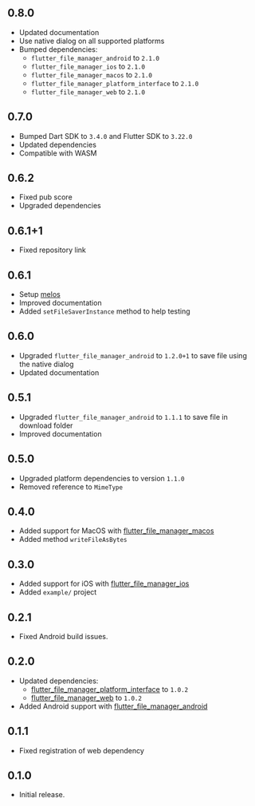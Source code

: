 ## 0.8.0

* Updated documentation
* Use native dialog on all supported platforms
* Bumped dependencies:
    * `flutter_file_manager_android` to `2.1.0`
    * `flutter_file_manager_ios` to `2.1.0`
    * `flutter_file_manager_macos` to `2.1.0`
    * `flutter_file_manager_platform_interface` to `2.1.0`
    * `flutter_file_manager_web` to `2.1.0`

## 0.7.0

* Bumped Dart SDK to `3.4.0` and Flutter SDK to `3.22.0`
* Updated dependencies
* Compatible with WASM

## 0.6.2

* Fixed pub score
* Upgraded dependencies

## 0.6.1+1

* Fixed repository link

## 0.6.1

* Setup [melos](https://pub.dev/packages/melos)
* Improved documentation
* Added `setFileSaverInstance` method to help testing

## 0.6.0

* Upgraded `flutter_file_manager_android` to `1.2.0+1` to save file using the native dialog
* Updated documentation

## 0.5.1

* Upgraded `flutter_file_manager_android` to `1.1.1` to save file in download folder
* Improved documentation

## 0.5.0

* Upgraded platform dependencies to version `1.1.0`
* Removed reference to `MimeType`

## 0.4.0

* Added support for MacOS with [flutter_file_manager_macos](https://pub.dev/packages/flutter_file_manager_macos)
* Added method `writeFileAsBytes`

## 0.3.0

* Added support for iOS with [flutter_file_manager_ios](https://pub.dev/packages/flutter_file_manager_ios)
* Added `example/` project

## 0.2.1

* Fixed Android build issues.

## 0.2.0

* Updated dependencies:
    * [flutter_file_manager_platform_interface](https://pub.dev/packages/flutter_file_manager_platform_interface) to `1.0.2`
    * [flutter_file_manager_web](https://pub.dev/packages/flutter_file_manager_web) to `1.0.2`
* Added Android support with [flutter_file_manager_android](https://pub.dev/packages/flutter_file_manager_android)

## 0.1.1

* Fixed registration of web dependency

## 0.1.0

* Initial release.
